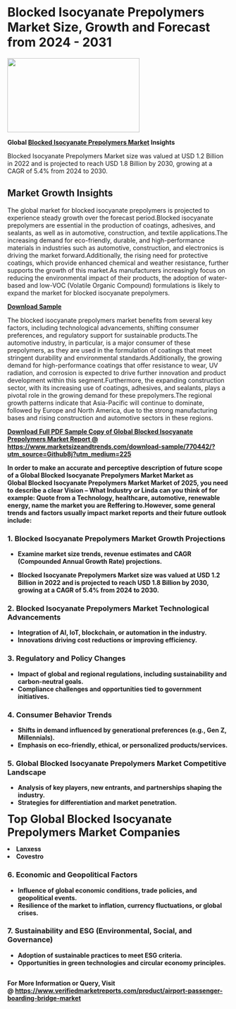 <H1>Blocked Isocyanate Prepolymers Market Size, Growth and Forecast from 2024 - 2031</H1><img class="aligncenter size-medium wp-image-584254" src="https://thirdeyenews.in/wp-content/uploads/2024/09/Global-Market-Research-300x168.jpeg" alt="" width="300" height="168" /><p><strong>Global&nbsp;<a href="https://www.marketsizeandtrends.com/download-sample/770442/?utm_source=Github8j?utm_medium=225">Blocked Isocyanate Prepolymers Market</a> Insights</strong></p><p>Blocked Isocyanate Prepolymers Market size was valued at USD 1.2 Billion in 2022 and is projected to reach USD 1.8 Billion by 2030, growing at a CAGR of 5.4% from 2024 to 2030.</p><p><h2>Market Growth Insights</h2> <p>The global market for blocked isocyanate prepolymers is projected to experience steady growth over the forecast period.Blocked isocyanate prepolymers are essential in the production of coatings, adhesives, and sealants, as well as in automotive, construction, and textile applications.The increasing demand for eco-friendly, durable, and high-performance materials in industries such as automotive, construction, and electronics is driving the market forward.Additionally, the rising need for protective coatings, which provide enhanced chemical and weather resistance, further supports the growth of this market.As manufacturers increasingly focus on reducing the environmental impact of their products, the adoption of water-based and low-VOC (Volatile Organic Compound) formulations is likely to expand the market for blocked isocyanate prepolymers.</p> <p><strong><a href="your-download-link.com">Download Sample</a></strong></p> <p>The blocked isocyanate prepolymers market benefits from several key factors, including technological advancements, shifting consumer preferences, and regulatory support for sustainable products.The automotive industry, in particular, is a major consumer of these prepolymers, as they are used in the formulation of coatings that meet stringent durability and environmental standards.Additionally, the growing demand for high-performance coatings that offer resistance to wear, UV radiation, and corrosion is expected to drive further innovation and product development within this segment.Furthermore, the expanding construction sector, with its increasing use of coatings, adhesives, and sealants, plays a pivotal role in the growing demand for these prepolymers.The regional growth patterns indicate that Asia-Pacific will continue to dominate, followed by Europe and North America, due to the strong manufacturing bases and rising construction and automotive sectors in these regions.</p> <p><strong><a href="your-link-to-more-info.com"></p><p><span class=""><strong>Download Full PDF Sample Copy of Global Blocked Isocyanate Prepolymers Market Report</strong> @ <a href="https://www.marketsizeandtrends.com/download-sample/770442/?utm_source=Github8j?utm_medium=225" target="_blank">https://www.marketsizeandtrends.com/download-sample/770442/?utm_source=Github8j?utm_medium=225</a></span></p><p>In order to make an accurate and perceptive description of future scope of a Global&nbsp;Blocked Isocyanate Prepolymers Market Market as Global&nbsp;Blocked Isocyanate Prepolymers Market Market of 2025, you need to describe a clear Vision &ndash; What Industry or Linda can you think of for example: Quote from a Technology, healthcare, automotive, renewable energy, name the market you are Reffering to.However, some general trends and factors usually impact market reports and their future outlook include:</p><h3>1.&nbsp;<strong>Blocked Isocyanate Prepolymers Market Growth Projections</strong></h3><ul><li>Examine market size trends, revenue estimates and CAGR (Compounded Annual Growth Rate) projections.</li><li><p>Blocked Isocyanate Prepolymers Market size was valued at USD 1.2 Billion in 2022 and is projected to reach USD 1.8 Billion by 2030, growing at a CAGR of 5.4% from 2024 to 2030.</p></li></ul><h3>2.&nbsp;<strong>Blocked Isocyanate Prepolymers Market Technological Advancements</strong></h3><ul><li>Integration of AI, IoT, blockchain, or automation in the industry.</li><li>Innovations driving cost reductions or improving efficiency.</li></ul><h3>3.&nbsp;<strong>Regulatory and Policy Changes</strong></h3><ul><li>Impact of global and regional regulations, including sustainability and carbon-neutral goals.</li><li>Compliance challenges and opportunities tied to government initiatives.</li></ul><h3>4.&nbsp;<strong>Consumer Behavior Trends</strong></h3><ul><li>Shifts in demand influenced by generational preferences (e.g., Gen Z, Millennials).</li><li>Emphasis on eco-friendly, ethical, or personalized products/services.</li></ul><h3>5.&nbsp;<strong>Global Blocked Isocyanate Prepolymers Market Competitive Landscape</strong></h3><ul><li>Analysis of key players, new entrants, and partnerships shaping the industry.</li><li>Strategies for differentiation and market penetration.</li></ul><p data-pm-slice="1 1 []"><span style="color: inherit; font-family: inherit; font-size: 25px;">Top Global Blocked Isocyanate Prepolymers Market Companies</span></p><div class="" data-test-id=""><p><li>Lanxess</li><li> Covestro</li></p></div><h3>6.&nbsp;<strong>Economic and Geopolitical Factors</strong></h3><ul><li>Influence of global economic conditions, trade policies, and geopolitical events.</li><li>Resilience of the market to inflation, currency fluctuations, or global crises.</li></ul><h3>7.&nbsp;<strong>Sustainability and ESG (Environmental, Social, and Governance)</strong></h3><ul><li>Adoption of sustainable practices to meet ESG criteria.</li><li>Opportunities in green technologies and circular economy principles.</li></ul><h2><strong style="font-size: 14px;">For More Information or Query, Visit @&nbsp;</strong><a style="background-color: #ffffff; font-size: 14px;" href="https://www.marketsizeandtrends.com/report/blocked-isocyanate-prepolymers-market/" target="_blank">https://www.verifiedmarketreports.com/product/airport-passenger-boarding-bridge-market</a></h2>